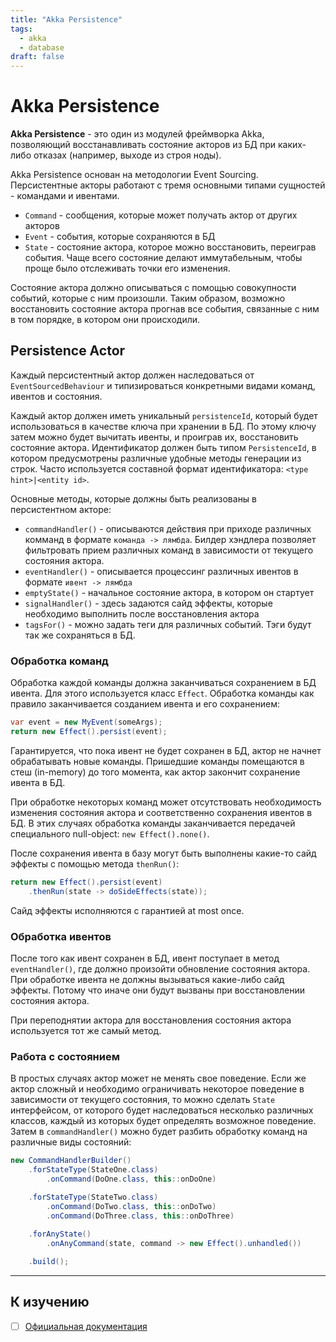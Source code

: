 ```yaml
---
title: "Akka Persistence"
tags:
  - akka
  - database
draft: false
---
```


# Akka Persistence

**Akka Persistence** - это один из модулей фреймворка Akka, позволяющий восстанавливать состояние акторов из БД при каких-либо отказах (например, выходе из строя ноды).

Akka Persistence основан на методологии Event Sourcing.
Персистентные акторы работают с тремя основными типами сущностей - командами и ивентами.
- `Command` - сообщения, которые может получать актор от других акторов
- `Event` - события, которые сохраняются в БД
- `State` - состояние актора, которое можно восстановить, переиграв события. Чаще всего состояние делают иммутабельным, чтобы проще было отслеживать точки его изменения.

Состояние актора должно описываться с помощью совокупности событий, которые с ним произошли.
Таким образом, возможно восстановить состояние актора прогнав все события, связанные с ним в том порядке, в котором они происходили.


## Persistence Actor

Каждый персистентный актор должен наследоваться от `EventSourcedBehaviour` и типизироваться конкретными видами команд, ивентов и состояния.

Каждый актор должен иметь уникальный `persistenceId`, который будет использоваться в качестве ключа при хранении в БД.
По этому ключу затем можно будет вычитать ивенты, и проиграв их, восстановить состояние актора.
Идентификатор должен быть типом `PersistenceId`, в котором предусмотрены различные удобные методы генерации из строк.
Часто используется составной формат идентификатора: `<type hint>|<entity id>`.

Основные методы, которые должны быть реализованы в персистентном акторе:
- `commandHandler()` - описываются действия при приходе различных комманд в формате `команда -> лямбда`. Билдер хэндлера позволяет фильтровать прием различных команд в зависимости от текущего состояния актора.
- `eventHandler()` - описывается процессинг различных ивентов в формате `ивент -> лямбда`
- `emptyState()` - начальное состояние актора, в котором он стартует
- `signalHandler()` - здесь задаются сайд эффекты, которые необходимо выполнить после восстановления актора
- `tagsFor()` - можно задать теги для различных событий. Тэги будут так же сохраняться в БД.

### Обработка команд
Обработка каждой команды должна заканчиваться сохранением в БД ивента.
Для этого используется класс `Effect`.
Обработка команды как правило заканчивается созданием ивента и его сохранением:
```java
var event = new MyEvent(someArgs);
return new Effect().persist(event);
```

Гарантируется, что пока ивент не будет сохранен в БД, актор не начнет обрабатывать новые команды. Пришедшие команды помещаются в стеш (in-memory) до того момента, как актор закончит сохранение ивента в БД.

При обработке некоторых команд может отсутствовать необходимость изменения состояния актора и соответственно сохранения ивентов в БД.
В этих случаях обработка команды заканчивается передачей специального null-object: `new Effect().none()`.

После сохранения ивента в базу могут быть выполнены какие-то сайд эффекты с помощью метода `thenRun()`:
```java
return new Effect().persist(event)
    .thenRun(state -> doSideEffects(state));
```

Сайд эффекты исполняются с гарантией at most once.


### Обработка ивентов
После того как ивент сохранен в БД, ивент поступает в метод `eventHandler()`, где должно произойти обновление состояния актора.
При обработке ивента не должны вызываться какие-либо сайд эффекты.
Потому что иначе они будут вызваны при восстановлении состояния актора.

При переподнятии актора для восстановления состояния актора используется тот же самый метод.

### Работа с состоянием
В простых случаях актор может не менять свое поведение.
Если же актор сложный и необходимо ограничивать некоторое поведение в зависимости от текущего состояния, то можно сделать `State` интерфейсом, от которого будет наследоваться несколько различных классов, каждый из которых будет определять возможное поведение.
Затем в `commandHandler()` можно будет разбить обработку команд на различные виды состояний:
```java
new CommandHandlerBuilder()
    .forStateType(StateOne.class)
        .onCommand(DoOne.class, this::onDoOne)

    .forStateType(StateTwo.class)
        .onCommand(DoTwo.class, this::onDoTwo)
        .onCommand(DoThree.class, this::onDoThree)
    
    .forAnyState()
        .onAnyCommand(state, command -> new Effect().unhandled())

    .build();
```


---
## К изучению
- [ ] [Официальная документация](https://doc.akka.io/docs/akka/current/typed/persistence.html)